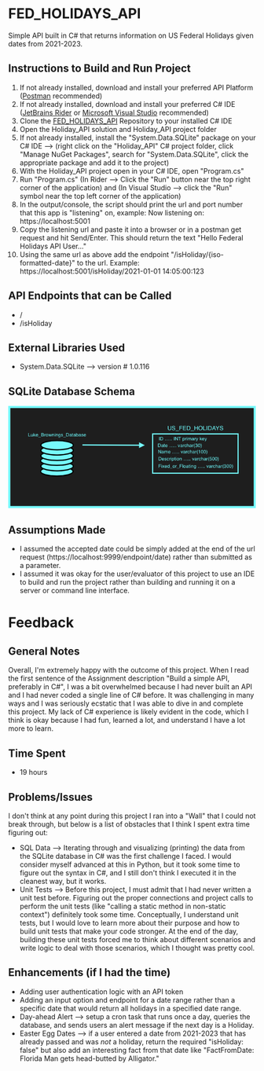 # FED_HOLIDAYS_API
Simple API built in C# that returns information on US Federal Holidays given dates from 2021-2023.



## Instructions to Build and Run Project
1. If not already installed, download and install your preferred API Platform ([Postman](https://www.postman.com/downloads/) recommended)
2. If not already installed, download and install your preferred C# IDE ([JetBrains Rider](https://www.jetbrains.com/rider/download/#section=mac) or [Microsoft Visual Studio](https://visualstudio.microsoft.com/downloads/) recommended)
3. Clone the [FED_HOLIDAYS_API](https://github.com/luk19/FED_HOLIDAYS_API) Repository to your installed C# IDE
4. Open the Holiday_API solution and Holiday_API project folder
5. If not already installed, install the "System.Data.SQLite" package on your C# IDE --> (right click on the "Holiday_API" C# project folder, click "Manage NuGet Packages", search for "System.Data.SQLite", click the appropriate package and add it to the project)
6. With the Holiday_API project open in your C# IDE, open "Program.cs"
7. Run "Program.cs" (In Rider --> Click the "Run" button near the top right corner of the application) and (In Visual Studio --> click the "Run" symbol near the top left corner of the application)
8. In the output/console, the script should print the url and port number that this app is "listening" on, example: Now listening on: https://localhost:5001
9. Copy the listening url and paste it into a browser or in a postman get request and hit Send/Enter. This should return the text "Hello Federal Holidays API User..."
10. Using the same url as above add the endpoint "/isHoliday/{iso-formatted-date}" to the url. Example: https://localhost:5001/isHoliday/2021-01-01 14:05:00:123




## API Endpoints that can be Called
- /
- /isHoliday




## External Libraries Used
- System.Data.SQLite   -->   version # 1.0.116




## SQLite Database Schema
![img.png](img.png)



## Assumptions Made
- I assumed the accepted date could be simply added at the end of the url request (https://localhost:9999/endpoint/date) rather than submitted as a parameter.
- I assumed it was okay for the user/evaluator of this project to use an IDE to build and run the project rather than building and running it on a server or command line interface.




# Feedback


## General Notes
Overall, I'm extremely happy with the outcome of this project. When I read the first sentence of the Assignment description "Build a simple API, preferably in C#",
I was a bit overwhelmed because I had never built an API and I had never coded a single line of C# before. It was challenging in many ways and I was seriously ecstatic
that I was able to dive in and complete this project. My lack of C# experience is likely evident in the code, which I think is okay because I had fun, learned a lot,
and understand I have a lot more to learn.




## Time Spent
- 19 hours




## Problems/Issues
I don't think at any point during this project I ran into a "Wall" that I could not break through, but below is a list of obstacles that I think I spent extra time figuring out:
- SQL Data --> Iterating through and visualizing (printing) the data from the SQLite database in C# was the first challenge I faced. I would consider myself advanced at this in Python, but it took some time to figure out the syntax in C#, and I still don't think I executed it in the cleanest way, but it works.
- Unit Tests --> Before this project, I must admit that I had never written a unit test before. Figuring out the proper connections and project calls to perform the unit tests (like "calling a static method in non-static context") definitely took some time. Conceptually, I understand unit tests, but I would love to learn more about their purpose and how to build unit tests that make your code stronger. At the end of the day, building these unit tests forced me to think about different scenarios and write logic to deal with those scenarios, which I thought was pretty cool.




## Enhancements (if I had the time)
- Adding user authentication logic with an API token
- Adding an input option and endpoint for a date range rather than a specific date that would return all holidays in a specified date range.
- Day-ahead Alert --> setup a cron task that runs once a day, queries the database, and sends users an alert message if the next day is a Holiday.
- Easter Egg Dates --> if a user entered a date from 2021-2023 that has already passed and was _not_ a holiday, return the required "isHoliday: false" but also add an interesting fact from that date like "FactFromDate: Florida Man gets head-butted by Alligator."



